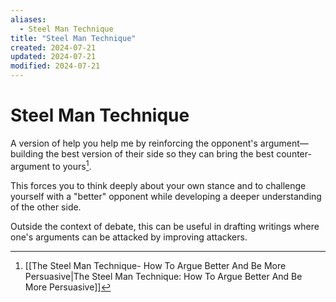 ```yaml
---
aliases:
  - Steel Man Technique
title: "Steel Man Technique"
created: 2024-07-21
updated: 2024-07-21
modified: 2024-07-21
---
```


# Steel Man Technique

A version of help you help me by reinforcing the opponent's argument—building the best version of their side so they can bring the best counter-argument to yours[^1].

This forces you to think deeply about your own stance and to challenge yourself with a "better" opponent while developing a deeper understanding of the other side.

Outside the context of debate, this can be useful in drafting writings where one's arguments can be attacked by improving attackers.

[^1]: [[The Steel Man Technique- How To Argue Better And Be More Persuasive|The Steel Man Technique: How To Argue Better And Be More Persuasive]]